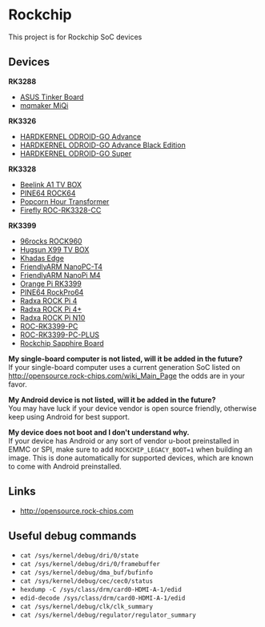 # Rockchip

This project is for Rockchip SoC devices

## Devices

**RK3288**
* [ASUS Tinker Board](devices/RK3288)
* [mqmaker MiQi](devices/RK3288)

**RK3326**
* [HARDKERNEL ODROID-GO Advance](devices/RK3326)
* [HARDKERNEL ODROID-GO Advance Black Edition](devices/RK3326)
* [HARDKERNEL ODROID-GO Super](devices/RK3326)

**RK3328**
* [Beelink A1 TV BOX](devices/RK3328)
* [PINE64 ROCK64](devices/RK3328)
* [Popcorn Hour Transformer](devices/RK3328)
* [Firefly ROC-RK3328-CC](devices/RK3328)

**RK3399**
* [96rocks ROCK960](devices/RK3399)
* [Hugsun X99 TV BOX](devices/RK3399)
* [Khadas Edge](devices/RK3399)
* [FriendlyARM NanoPC-T4](devices/RK3399)
* [FriendlyARM NanoPi M4](devices/RK3399)
* [Orange Pi RK3399](devices/RK3399)
* [PINE64 RockPro64](devices/RK3399)
* [Radxa ROCK Pi 4](devices/RK3399)
* [Radxa ROCK Pi 4+](devices/RK3399)
* [Radxa ROCK Pi N10](devices/RK3399)
* [ROC-RK3399-PC](devices/RK3399)
* [ROC-RK3399-PC-PLUS](devices/RK3399)
* [Rockchip Sapphire Board](devices/RK3399)

**My single-board computer is not listed, will it be added in the future?**<br>
If your single-board computer uses a current generation SoC listed on http://opensource.rock-chips.com/wiki_Main_Page the odds are in your favor.

**My Android device is not listed, will it be added in the future?**<br>
You may have luck if your device vendor is open source friendly, otherwise keep using Android for best support.

**My device does not boot and I don't understand why.**<br>
If your device has Android or any sort of vendor u-boot preinstalled in EMMC or SPI, make sure to add `ROCKCHIP_LEGACY_BOOT=1` when building an image.
This is done automatically for supported devices, which are known to come with Android preinstalled.

## Links

* http://opensource.rock-chips.com

## Useful debug commands

* `cat /sys/kernel/debug/dri/0/state`
* `cat /sys/kernel/debug/dri/0/framebuffer`
* `cat /sys/kernel/debug/dma_buf/bufinfo`
* `cat /sys/kernel/debug/cec/cec0/status`
* `hexdump -C /sys/class/drm/card0-HDMI-A-1/edid`
* `edid-decode /sys/class/drm/card0-HDMI-A-1/edid`
* `cat /sys/kernel/debug/clk/clk_summary`
* `cat /sys/kernel/debug/regulator/regulator_summary`
